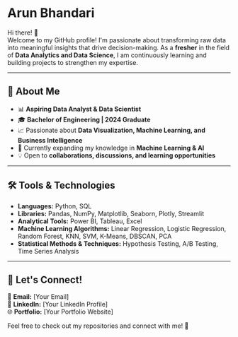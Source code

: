 # Arun Bhandari

Hi there! 👋  
Welcome to my GitHub profile! I'm passionate about transforming raw data into meaningful insights that drive decision-making. As a **fresher** in the field of **Data Analytics and Data Science**, I am continuously learning and building projects to strengthen my expertise.  

---

## 🔹 About Me  
- 📊 **Aspiring Data Analyst & Data Scientist**  
- 🎓 **Bachelor of Engineering | 2024 Graduate**  
- 📈 Passionate about **Data Visualization, Machine Learning, and Business Intelligence**  
- 🌱 Currently expanding my knowledge in **Machine Learning & AI**  
- 💡 Open to **collaborations, discussions, and learning opportunities**  

---

## 🛠️ Tools & Technologies  
- **Languages:** Python, SQL  
- **Libraries:** Pandas, NumPy, Matplotlib, Seaborn, Plotly, Streamlit  
- **Analytical Tools:** Power BI, Tableau, Excel  
- **Machine Learning Algorithms:** Linear Regression, Logistic Regression, Random Forest, KNN, SVM, K-Means, DBSCAN, PCA  
- **Statistical Methods & Techniques:** Hypothesis Testing, A/B Testing, Time Series Analysis  

---

## 📢 Let's Connect!  
📧 **Email:** [Your Email]  
🔗 **LinkedIn:** [Your LinkedIn Profile]  
🌐 **Portfolio:** [Your Portfolio Website]  

Feel free to check out my repositories and connect with me! 🚀  
